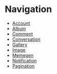 Navigation
==========

* [Account](Account.md)
* [Album](Album.md)
* [Comment](Comment.md)
* [Conversation](Conversation.md)
* [Gallery](Gallery.md)
* [Image](Image.md)
* [Memegen](Memegen.md)
* [Notification](Notification.md)
* [Pagination](Pagination.md)